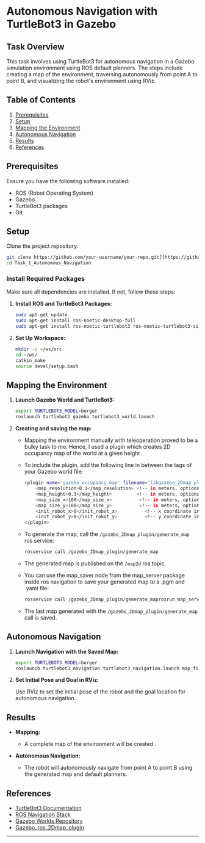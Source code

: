 # Autonomous Navigation with TurtleBot3 in Gazebo

## Task Overview

This task involves using TurtleBot3 for autonomous navigation in a Gazebo simulation environment using ROS default planners. The steps include creating a map of the environment, traversing autonomously from point A to point B, and visualizing the robot's environment using RViz.

## Table of Contents

1. [Prerequisites](#prerequisites)
2. [Setup](#setup)
3. [Mapping the Environment](#mapping-the-environment)
4. [Autonomous Navigation](#autonomous-navigation)
5. [Results](#results)
6. [References](#references)

## Prerequisites

Ensure you have the following software installed:

- ROS (Robot Operating System)
- Gazebo
- TurtleBot3 packages
- Git

## Setup

Clone the project repository:

```bash
git clone https://github.com/your-username/your-repo.git](https://github.com/rishang19dx/Task_1_Autonomous_Navigation.git
cd Task_1_Autonomous_Navigation
```

### Install Required Packages

Make sure all dependencies are installed. If not, follow these steps:

1. **Install ROS and TurtleBot3 Packages:**

    ```bash
    sudo apt-get update
    sudo apt-get install ros-noetic-desktop-full
    sudo apt-get install ros-noetic-turtlebot3 ros-noetic-turtlebot3-simulations
    ```

2. **Set Up Workspace:**

    ```bash
    mkdir -p ~/ws/src
    cd ~/ws/
    catkin_make
    source devel/setup.bash
    ```

## Mapping the Environment

1. **Launch Gazebo World and TurtleBot3:**

    ```bash
    export TURTLEBOT3_MODEL=burger
    roslaunch turtlebot3_gazebo turtlebot3_world.launch
    ```

2. **Creating and saving the map:**
   - Mapping the environment manually with teleoperation proved to be a bulky task to me. Hence, I used a plugin which creates 2D occupancy map of the world at a given height
   - To include the plugin, add the following line in between the <world> </world> tags of your Gazebo world file:

     ```bash
     <plugin name='gazebo_occupancy_map' filename='libgazebo_2Dmap_plugin.so'>
         <map_resolution>0.1</map_resolution> <!-- in meters, optional, default 0.1 -->
         <map_height>0.3</map_height>         <!-- in meters, optional, default 0.3 -->
         <map_size_x>100</map_size_x>          <!-- in meters, optional, default 10 -->
         <map_size_y>100</map_size_y>          <!-- in meters, optional, default 10 -->
         <init_robot_x>0</init_robot_x>          <!-- x coordinate in meters, optional, default 0 -->
         <init_robot_y>0</init_robot_y>          <!-- y coordinate in meters, optional, default 0 -->
     </plugin>
     ```
    - To generate the map, call the `/gazebo_2Dmap_plugin/generate_map` ros service:
      
      ```bash
      rosservice call /gazebo_2Dmap_plugin/generate_map
      ```
    - The generated map is published on the `/map2d` ros topic.
    - You can use the map_saver node from the map_server package inside ros navigation to save your generated map to a .pgm and .yaml file:
       ```bash
       rosservice call /gazebo_2Dmap_plugin/generate_maprosrun map_server map_saver -f hospital /map:=/map2d
       ```
    - The last map generated with the `/gazebo_2Dmap_plugin/generate_map` call is saved.

## Autonomous Navigation

1. **Launch Navigation with the Saved Map:**

    ```bash
    export TURTLEBOT3_MODEL=burger
    roslaunch turtlebot3_navigation turtlebot3_navigation.launch map_file:=$HOME/hospital.yaml
    ```

2. **Set Initial Pose and Goal in RViz:**

    Use RViz to set the initial pose of the robot and the goal location for autonomous navigation.


## Results

- **Mapping:**
  - A complete map of the environment will be created .

- **Autonomous Navigation:**
  - The robot will autonomously navigate from point A to point B using the generated map and default planners.

## References

- [TurtleBot3 Documentation](https://emanual.robotis.com/docs/en/platform/turtlebot3/overview/)
- [ROS Navigation Stack](http://wiki.ros.org/navigation)
- [Gazebo Worlds Repository](https://github.com/mlherd/Dataset-of-Gazebo-Worlds-Models-and-Maps)
- [Gazebo_ros_2Dmap_plugin](https://github.com/marinaKollmitz/gazebo_ros_2Dmap_plugin)

---
